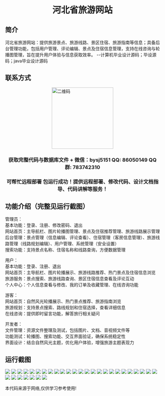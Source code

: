 <p><h1 align="center">河北省旅游网站</h1></p>

## 简介
河北省旅游网站：提供旅游景点、旅游线路、景区住宿、旅游指南等信息；具备后台管理功能，包括用户管理、评论编辑、景点及住宿信息管理，支持在线咨询与轮播图管理，旨在提升用户体验与信息获取效率。    --计算机毕业设计源码；毕设源码；java毕业设计源码


## 联系方式
<img src="https://bs-1329754181.cos.ap-shanghai.myqcloud.com/wx.jpg" alt="二维码" style="display: block; margin: 0 auto;" width="200px">
<p><h3 align="center">获取完整代码与数据库文件 + 微信：bysj5151 QQ: 86050149 QQ群: 783742310</h3></p>
<p><h3 align="center">可帮忙远程部署 包运行成功！提供远程部署、修改代码、设计文档指导、代码讲解等服务！</h3></p>

## 功能介绍（完整见运行截图）
管理员：  
基本功能：登录、注册、修改密码、退出  
网站首页：主导航栏、图片轮播图管理、景点及住宿推荐管理、旅游线路展示管理  
后台管理：景点管理（信息编辑、评论查看）、住宿管理（客房信息管理）、旅游线路管理（线路规划编辑）、用户管理、系统管理（安全设置）  
搜索功能：支持景点名称、住宿名称和线路查询，方便数据管理  

用户：  
基本功能：登录、注册、退出  
网站首页：主导航栏、图片轮播展示、旅游线路推荐、热门景点及住宿信息浏览  
旅游服务：景点搜索、旅游线路查询、景区住宿信息查看及评论互动  
个人中心：个人信息查看与修改、我的订单及收藏管理、在线咨询功能  

游客：  
网站首页：自然风光轮播展示、热门景点推荐、旅游指南浏览  
旅游规划：支持景点搜索、路线规划和住宿选择，查看详细信息  
在线咨询：提供即时留言功能，解答旅行相关疑问  

开发者：  
文件管理：资源文件整理及测试，包括图片、文档、音视频文件等  
功能测试：轮播图、搜索功能、交互界面验证，确保系统稳定性  
界面设计：结合自然风光主题，优化用户体验，增强旅游主题表现力


## 运行截图
![](https://bs-1329754181.cos.ap-shanghai.myqcloud.com/ssm/HebeiProvinceTourismWebsite/img/001.jpg)
![](https://bs-1329754181.cos.ap-shanghai.myqcloud.com/ssm/HebeiProvinceTourismWebsite/img/002.jpg)
![](https://bs-1329754181.cos.ap-shanghai.myqcloud.com/ssm/HebeiProvinceTourismWebsite/img/003.jpg)
![](https://bs-1329754181.cos.ap-shanghai.myqcloud.com/ssm/HebeiProvinceTourismWebsite/img/004.jpg)
![](https://bs-1329754181.cos.ap-shanghai.myqcloud.com/ssm/HebeiProvinceTourismWebsite/img/005.jpg)
![](https://bs-1329754181.cos.ap-shanghai.myqcloud.com/ssm/HebeiProvinceTourismWebsite/img/006.jpg)
![](https://bs-1329754181.cos.ap-shanghai.myqcloud.com/ssm/HebeiProvinceTourismWebsite/img/007.jpg)
![](https://bs-1329754181.cos.ap-shanghai.myqcloud.com/ssm/HebeiProvinceTourismWebsite/img/008.jpg)
![](https://bs-1329754181.cos.ap-shanghai.myqcloud.com/ssm/HebeiProvinceTourismWebsite/img/009.jpg)
![](https://bs-1329754181.cos.ap-shanghai.myqcloud.com/ssm/HebeiProvinceTourismWebsite/img/010.jpg)
![](https://bs-1329754181.cos.ap-shanghai.myqcloud.com/ssm/HebeiProvinceTourismWebsite/img/011.jpg)
![](https://bs-1329754181.cos.ap-shanghai.myqcloud.com/ssm/HebeiProvinceTourismWebsite/img/012.jpg)
![](https://bs-1329754181.cos.ap-shanghai.myqcloud.com/ssm/HebeiProvinceTourismWebsite/img/013.jpg)
![](https://bs-1329754181.cos.ap-shanghai.myqcloud.com/ssm/HebeiProvinceTourismWebsite/img/014.jpg)
![](https://bs-1329754181.cos.ap-shanghai.myqcloud.com/ssm/HebeiProvinceTourismWebsite/img/015.jpg)
![](https://bs-1329754181.cos.ap-shanghai.myqcloud.com/ssm/HebeiProvinceTourismWebsite/img/016.jpg)
![](https://bs-1329754181.cos.ap-shanghai.myqcloud.com/ssm/HebeiProvinceTourismWebsite/img/017.jpg)
![](https://bs-1329754181.cos.ap-shanghai.myqcloud.com/ssm/HebeiProvinceTourismWebsite/img/018.jpg)
![](https://bs-1329754181.cos.ap-shanghai.myqcloud.com/ssm/HebeiProvinceTourismWebsite/img/019.jpg)
![](https://bs-1329754181.cos.ap-shanghai.myqcloud.com/ssm/HebeiProvinceTourismWebsite/img/020.jpg)
![](https://bs-1329754181.cos.ap-shanghai.myqcloud.com/ssm/HebeiProvinceTourismWebsite/img/021.jpg)
![](https://bs-1329754181.cos.ap-shanghai.myqcloud.com/ssm/HebeiProvinceTourismWebsite/img/022.jpg)
![](https://bs-1329754181.cos.ap-shanghai.myqcloud.com/ssm/HebeiProvinceTourismWebsite/img/023.jpg)
![](https://bs-1329754181.cos.ap-shanghai.myqcloud.com/ssm/HebeiProvinceTourismWebsite/img/024.jpg)
![](https://bs-1329754181.cos.ap-shanghai.myqcloud.com/ssm/HebeiProvinceTourismWebsite/img/025.jpg)
![](https://bs-1329754181.cos.ap-shanghai.myqcloud.com/ssm/HebeiProvinceTourismWebsite/img/026.jpg)
![](https://bs-1329754181.cos.ap-shanghai.myqcloud.com/ssm/HebeiProvinceTourismWebsite/img/027.jpg)
![](https://bs-1329754181.cos.ap-shanghai.myqcloud.com/ssm/HebeiProvinceTourismWebsite/img/028.jpg)
![](https://bs-1329754181.cos.ap-shanghai.myqcloud.com/ssm/HebeiProvinceTourismWebsite/img/029.jpg)
![](https://bs-1329754181.cos.ap-shanghai.myqcloud.com/ssm/HebeiProvinceTourismWebsite/img/030.jpg)
![](https://bs-1329754181.cos.ap-shanghai.myqcloud.com/ssm/HebeiProvinceTourismWebsite/img/031.jpg)
![](https://bs-1329754181.cos.ap-shanghai.myqcloud.com/ssm/HebeiProvinceTourismWebsite/img/032.jpg)

<p>本代码来源于网络,仅供学习参考使用!</p>
